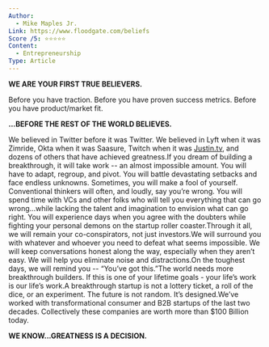 ```yaml
---
Author:
  - Mike Maples Jr.
Link: https://www.floodgate.com/beliefs
Score /5: ⭐️⭐️⭐️⭐️⭐️
Content:
  - Entrepreneurship
Type: Article
---
```

**WE ARE YOUR FIRST TRUE BELIEVERS.**

Before you have traction. Before you have proven success metrics. Before you have product/market fit.

**...BEFORE THE REST OF THE WORLD BELIEVES.**

We believed in Twitter before it was Twitter. We believed in Lyft when it was Zimride, Okta when it was Saasure, Twitch when it was [Justin.tv](https://www.floodgate.com/beliefs#), and dozens of others that have achieved greatness.If you dream of building a breakthrough, it will take work -- an almost impossible amount. You will have to adapt, regroup, and pivot. You will battle devastating setbacks and face endless unknowns. Sometimes, you will make a fool of yourself. Conventional thinkers will often, and loudly, say you’re wrong. You will spend time with VCs and other folks who will tell you everything that can go wrong...while lacking the talent and imagination to envision what can go right. You will experience days when you agree with the doubters while fighting your personal demons on the startup roller coaster.Through it all, we will remain your co-conspirators, not just investors.We will surround you with whatever and whoever you need to defeat what seems impossible. We will keep conversations honest along the way, especially when they aren’t easy. We will help you eliminate noise and distractions.On the toughest days, we will remind you -- “You’ve got this.”The world needs more breakthrough builders. If this is one of your lifetime goals - your life’s work is our life’s work.A breakthrough startup is not a lottery ticket, a roll of the dice, or an experiment. The future is not random. It’s designed.‍We’ve worked with transformational consumer and B2B startups of the last two decades. Collectively these companies are worth more than $100 Billion today.

**WE KNOW...GREATNESS IS A DECISION.**